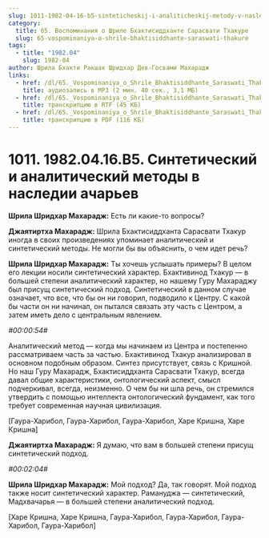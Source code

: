 ```yaml
---
slug: 1011-1982-04-16-b5-sinteticheskij-i-analiticheskij-metody-v-nasledii-acharev
category:
  title: 65. Воспоминания о Шриле Бхактисиддханте Сарасвати Тхакуре
  slug: 65-vospominaniya-o-shrile-bhaktisiddhante-saraswati-thakure
tags:
  - title: "1982.04"
    slug: 1982-04
author: Шрила Бхакти Ракшак Шридхар Дев-Госвами Махарадж
links:
  - href: /dl/65._Vospominaniya_o_Shrile_Bhaktisiddhante_Saraswati_Thakure/1011_1982.04.16.B5_SridharMj_Sinteticheskij_i_analiticheskij_metody_v_nasledii_acharev.mp3
    title: аудиозапись в MP3 (2 мин. 40 сек., 3,1 МБ)
  - href: /dl/65._Vospominaniya_o_Shrile_Bhaktisiddhante_Saraswati_Thakure/1011_1982.04.16.B5_SridharMj_Sinteticheskij_i_analiticheskij_metody_v_nasledii_acharev.rtf
    title: транскрипцию в RTF (45 КБ)
  - href: /dl/65._Vospominaniya_o_Shrile_Bhaktisiddhante_Saraswati_Thakure/1011_1982.04.16.B5_SridharMj_Sinteticheskij_i_analiticheskij_metody_v_nasledii_acharev.pdf
    title: транскрипцию в PDF (116 КБ)
---
```


# 1011. 1982.04.16.B5. Синтетический и аналитический методы в наследии ачарьев

**Шрила Шридхар Махарадж:** Есть ли какие-то вопросы?

**Джаятиртха Махарадж:** Шрила Бхактисиддханта Сарасвати Тхакур иногда в своих произведениях упоминает аналитический и синтетический методы. Не могли бы вы объяснить, о чем идет речь?

**Шрила Шридхар Махарадж:** Ты хочешь услышать примеры? В целом его лекции носили синтетический характер. Бхактивинод Тхакур — в большей степени аналитический характер, но нашему Гуру Махараджу был присущ синтетический подход. Синтетический в данном случае означает, что все, что бы он ни говорил, подводило к Центру. С какой бы части он ни начинал, он пытался связать эту часть с Центром, а затем иметь дело с центральным явлением.

*#00:00:54#*

Аналитический метод — когда мы начинаем из Центра и постепенно рассматриваем часть за частью. Бхактивинод Тхакур анализировал в основном подобным образом. Синтез присутствует, связь с Кришной. Но наш Гуру Махарадж, Бхактисиддханта Сарасвати Тхакур, всегда давал общие характеристики, онтологический аспект, смысл подчеркивал, всегда, неизменно. О чем бы ни шла речь, он стремился утвердить с помощью интеллекта онтологический фундамент, как того требует современная научная цивилизация.

[Гаура-Харибол, Гаура-Харибол, Гаура-Харибол, Харе Кришна, Харе Кришна]

**Джаятиртха Махарадж:** Я думаю, что вам в большей степени присущ синтетический подход.

*#00:02:04#*

**Шрила Шридхар Махарадж:** Мой подход? Да, так говорят. Мой подход также носит синтетический характер. Рамануджа — синтетический, Мадхвачарья — в большей степени аналитический подход.

[Харе Кришна, Харе Кришна, Гаура-Харибол, Гаура-Харибол, Гаура-Харибол, Гаура-Харибол]

